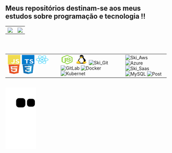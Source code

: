 ## Meus repositórios destinam-se aos meus estudos sobre programação e tecnologia !!


<table style="border: 0, border-collapse: collapse"><tr style="border: none"><td valign="top" width="49%" style="border: none", "padding: 0">
   <img src="https://github-readme-stats.vercel.app/api?username=AlexandreSkinner&show_icons=true&theme=bear&include_all_commits=true&count_private=true" align="center" style="width: 98%"/>
</td><td valign="top" width="49%" style="border: none", , "padding: 0">
   <img src="https://github-readme-stats.vercel.app/api/top-langs/?username=AlexandreSkinner&layout=compact&langs_count=7&theme=bear" align="center" style="width: 98%" />
</td></tr></table>  

<br/>   

  
<div style="display: inline_block"><br>
 <table><tr><td valign="top" width="33%">
    <img align="center" alt="Ski-Js"    height="30" width="40" src="https://raw.githubusercontent.com/devicons/devicon/master/icons/javascript/javascript-plain.svg">
    <img align="center" alt="Ski-Ts"    height="30" width="40" src="https://raw.githubusercontent.com/devicons/devicon/master/icons/typescript/typescript-plain.svg">
    <img align="center" alt="Ski-React" height="30" width="40" src="https://raw.githubusercontent.com/devicons/devicon/master/icons/react/react-original.svg">
    <img align="center" alt="Ski-HTML"  height="30" width="40" src="https://raw.githubusercontent.com/devicons/devicon/master/icons/html5/html5-original.svg">
    <img align="center" alt="Ski-CSS"   height="30" width="40" src="https://raw.githubusercontent.com/devicons/devicon/master/icons/css3/css3-original.svg">
   
  </td><td valign="top" width="40%">
    <img style="center" alt="Ski_Node"  height="30" width="40" src="https://raw.githubusercontent.com/devicons/devicon/master/icons/nodejs/nodejs-original.svg">  
    <img style="center" alt="Ski_linx"  height="30" width="40" src="https://raw.githubusercontent.com/devicons/devicon/master/icons/linux/linux-original.svg">
    <img style="center" alt="Ski_Git"   height="30" width="40" src="https://profilinator.rishav.dev/skills-assets/git-scm-icon.svg"> 
    <img style="center" alt="GitLab"    height="30" width="40" src="https://profilinator.rishav.dev/skills-assets/gitlab.svg">  
    <img style="center" alt="Docker"    height="30" width="40" src="https://profilinator.rishav.dev/skills-assets/docker-original-wordmark.svg">   
    <img style="center" alt="Kubernet"  height="30" width="40" src="https://profilinator.rishav.dev/skills-assets/kubernetes-icon.svg">  
    
  </td><td valign="top" width="33%">
   <img style="center" alt="Ski_Aws"   height="30" width="40" src="https://profilinator.rishav.dev/skills-assets/amazonwebservices-original-wordmark.svg">
   <img style="center" alt="Azure"     height="30" width="40" src="https://profilinator.rishav.dev/skills-assets/microsoft_azure-icon.svg">  
   <img style="center" alt="Ski_Saas"  height="30" width="40" src="https://profilinator.rishav.dev/skills-assets/sass-original.svg">  
   <img style="center" alt="MySQL"     height="30" width="40"src="https://profilinator.rishav.dev/skills-assets/mysql-original-wordmark.svg">  
   <img style="center" alt="Post"      height="30" width="40" src="https://profilinator.rishav.dev/skills-assets/postgresql-original-wordmark.svg"> 
  
 </td></tr></table> 

  
</div>
  
  ##
 
<div> 
 
  ![Snake animation](https://github.com/alexandreskinner/alexandreskinner/blob/output/github-contribution-grid-snake.svg)
 
</div>
